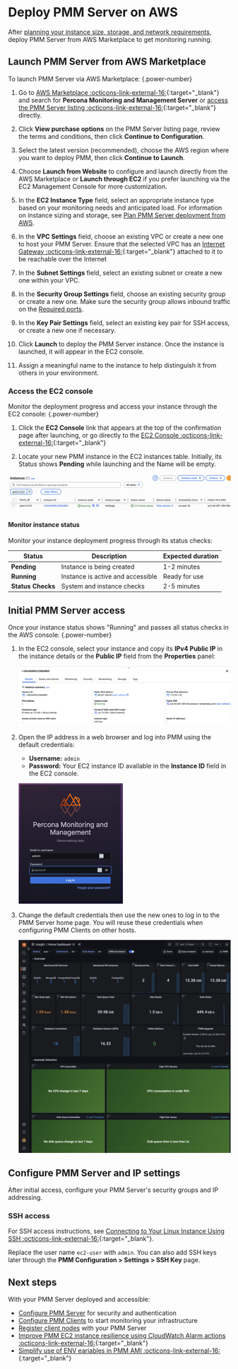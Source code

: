 # Deploy PMM Server on AWS

After [planning your instance size, storage, and network requirements](../aws/plan_aws.md), deploy PMM Server from AWS Marketplace to get monitoring running.

## Launch PMM Server from  AWS Marketplace
To launch  PMM Server via AWS Marketplace:
{.power-number}

1. Go to [AWS Marketplace :octicons-link-external-16:](https://aws.amazon.com/marketplace){:target="_blank"} and search for **Percona Monitoring and Management Server** or [access the PMM Server listing :octicons-link-external-16:](https://aws.amazon.com/marketplace/pp/prodview-uww55ejutsnom){:target="_blank"} directly.

2. Click **View purchase options** on the PMM Server listing page, review the terms and conditions, then click **Continue to Configuration**.

3. Select the latest version (recommended), choose the AWS region where you want to deploy PMM, then click **Continue to Launch**.

4. Choose **Launch from Website** to configure and launch directly from the AWS Marketplace or **Launch through EC2** if you prefer launching via the EC2 Management Console for more customization.

5. In the **EC2 Instance Type** field, select an appropriate instance type based on your monitoring needs and anticipated load. For information on instance sizing and storage, see [Plan PMM Server deployment from AWS](../aws/plan_aws.md).

6. In the **VPC Settings** field, choose an existing VPC or create a new one to host your PMM Server. Ensure that the selected VPC has an [Internet Gateway :octicons-link-external-16:](https://docs.aws.amazon.com/vpc/latest/userguide/VPC_Internet_Gateway.html){:target="_blank"} attached to it to be reachable over the Internet

7. In the **Subnet Settings** field, select an existing subnet or create a new one within your VPC.

8. In the **Security Group Settings** field, choose an existing security group or create a new one. Make sure the security group allows inbound traffic on the [Required ports](../aws/plan_aws.md#network-and-security-planning).
9. In the **Key Pair Settings** field, select an existing key pair for SSH access, or create a new one if necessary.

10. Click **Launch** to deploy the PMM Server instance. Once the instance is launched, it will appear in the EC2 console.

11. Assign a meaningful name to the instance to help distinguish it from others in your environment.

### Access the EC2 console

Monitor the deployment progress and access your instance through the EC2 console:
{.power-number}

1. Click the **EC2 Console** link that appears at the top of the confirmation page after launching, or go directly to the [EC2 Console :octicons-link-external-16:](https://console.aws.amazon.com/ec2/){:target="_blank"} <!-- linkspector ignore -->

2. Locate your new PMM instance in the EC2 instances table. Initially, its Status shows **Pending** while launching and the Name will be empty. 

![EC2 Console Instance List](../../../../images/aws-marketplace.ec2-console.pmm.1.png)

#### Monitor instance status

Monitor your instance deployment progress through its status checks:

| Status | Description | Expected duration |
|--------|-------------|-------------------|
| **Pending** | Instance is being created | 1-2 minutes |
| **Running** | Instance is active and accessible | Ready for use |
| **Status Checks** | System and instance checks | 2-5 minutes |

## Initial PMM Server access

Once your instance status shows "Running" and passes all status checks in the AWS console:
{.power-number}

1. In the EC2 console, select your instance and copy its **IPv4 Public IP** in the instance details or the **Public IP** field from the **Properties** panel:

    ![Public IP Field](../../../../images/aws-marketplace.pmm.ec2.properties.png)

2. Open the IP address in a web browser and log into PMM using the default credentials:
    - **Username:** `admin` 
    - **Password:** Your EC2 instance ID  available in the **Instance ID** field in the EC2 console.
    
    ![PMM Login](../../../../images/PMM_Login.png)

3. Change the default credentials then use the new ones to log in to the PMM Server home page. You will reuse these credentials when configuring PMM Clients on other hosts.

    ![PMM Home Dashboard](../../../../images/PMM_Home_Dashboard.png)

## Configure PMM Server and IP settings
After initial access, configure your PMM Server's security groups and IP addressing.

### SSH access
For SSH access instructions, see [Connecting to Your Linux Instance Using SSH :octicons-link-external-16:](https://docs.aws.amazon.com/AWSEC2/latest/UserGuide/AccessingInstancesLinux.html){:target="_blank"}.

Replace the user name `ec2-user` with `admin`. You can also add SSH keys later through the **PMM Configuration > Settings > SSH Key** page.

## Next steps

With your PMM Server deployed and accessible:

- [Configure PMM Server](../aws/configure_aws.md) for security and authentication
- [Configure PMM Clients](../../../install-pmm-client/index.md) to start monitoring your infrastructure
- [Register client nodes](../../../register-client-node/index.md) with your PMM Server
- [Improve PMM EC2 instance resilience using CloudWatch Alarm actions :octicons-link-external-16:](https://www.percona.com/blog/2021/04/29/improving-percona-monitoring-and-management-ec2-instance-resilience-using-cloudwatch-alarm-actions/){:target="_blank"}
- [Simplify use of ENV eariables in PMM AMI :octicons-link-external-16:](https://www.percona.com/blog/simplify-use-of-env-variables-in-percona-monitoring-and-management-ami/){:target="_blank"}